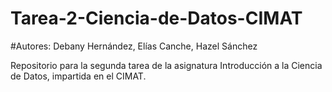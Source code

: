 # Tarea-2-Ciencia-de-Datos-CIMAT

#Autores: Debany Hernández, Elías Canche, Hazel Sánchez 

Repositorio para la segunda tarea de la asignatura Introducción a la Ciencia de Datos, impartida en el CIMAT. 


